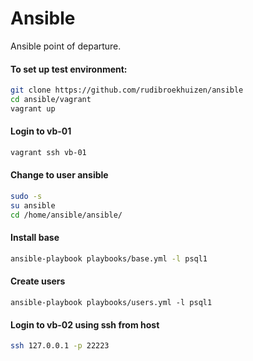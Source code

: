 # Ansible

Ansible point of departure.

#### To set up test environment:

```sh
git clone https://github.com/rudibroekhuizen/ansible
cd ansible/vagrant
vagrant up
```

#### Login to vb-01
```bash
vagrant ssh vb-01
```

#### Change to user ansible
```bash
sudo -s
su ansible
cd /home/ansible/ansible/
```

#### Install base 
```bash
ansible-playbook playbooks/base.yml -l psql1
```

#### Create users
```
ansible-playbook playbooks/users.yml -l psql1
```
#### Login to vb-02 using ssh from host
```sh
ssh 127.0.0.1 -p 22223
```
